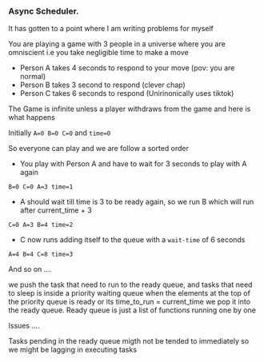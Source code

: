 ### Async Scheduler.

It has gotten to a point where I am writing problems for myself

You are playing a game with 3 people in a universe where you are omniscient
i.e you take negligible time to make a move

- Person A takes 4 seconds to respond to your move (pov: you are normal)
- Person B takes 3 second to respond (clever chap)
- Person C takes 6 seconds to respond (Unirinonically uses tiktok)

The Game is infinite unless a player withdraws from the game and
here is what happens

Initially `A=0 B=0 C=0` and `time=0`

So everyone can play and we are follow a sorted order

- You play with Person A and have to wait for 3 seconds to play with A again

`B=0 C=0 A=3 time=1`

- A should wait till time is 3 to be ready again, so we run B which will run
  after current_time + 3

`C=0 A=3 B=4 time=2`

- C now runs adding itself to the queue with a `wait-time` of 6 seconds

`A=4 B=4 C=8 time=3`

And so on ....

we push the task that need to run to the ready queue, and tasks that need to sleep is inside a priority waiting queue when the elements at the top of the priority queue is ready or its time_to_run = current_time we pop it into the ready queue. Ready queue is just a list of functions running one by one

Issues ....

Tasks pending in the ready queue migth not be tended to immediately so we might be lagging in executing tasks
